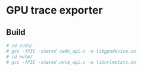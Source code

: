 # GPU trace exporter 

## Build

```sh
# cd cuda/
# gcc -fPIC -shared cuda_api.c -o libgpudevice.so
# cd nvlm/
# gcc -fPIC -shared nvlm_api.c -o libnvlmstats.so
```